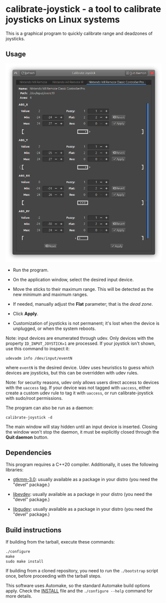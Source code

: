calibrate-joystick - a tool to calibrate joysticks on Linux systems
===================================================================

This is a graphical program to quickly calibrate range and deadzones of joysticks.


Usage
-----

![calibrate-joystick main window](screenshots/screenshot-1.png)

  - Run the program.

  - On the application window, select the desired input device.

  - Move the sticks to their maximum range. This will be detected as the new minimum and
    maximum ranges.
  
  - If needed, manually adjust the **Flat** parameter; that is the *dead zone*.
  
  - Click **Apply**.

  - Customization of joysticks is not permanent; it's lost when the device is unplugged,
    or when the system reboots.

Note: input devices are enumerated through udev. Only devices with the property
`ID_INPUT_JOYSTICK=1` are processed. If your joystick isn't shown, use this command to
inspect it:

    udevadm info /dev/input/eventN

where `eventN` is the desired device. Udev uses heuristics to guess which devices are
joysticks, but this can be overridden with udev rules.

Note: for security reasons, udev only allows users direct access to devices with the
`uaccess` tag. If your device was not tagged with `uaccess`, either create a custom udev
rule to tag it with `uaccess`, or run calibrate-joystick with sudo/root permissions.

The program can also be run as a daemon:

    calibrate-joystick -d

The main window will stay hidden until an input device is inserted. Closing the window
won't stop the daemon, it must be explicitly closed through the **Quit daemon** button.



Dependencies
------------

This program requires a C++20 compiler. Additionally, it uses the following libraries:

- [gtkmm-3.0](http://gtkmm.org): usually available as a package in your distro (you need
  the "devel" package.)

- [libevdev](http://www.freedesktop.org/wiki/Software/libevdev): usually available as a
  package in your distro (you need the "devel" package.)

- [libgudev](http://wiki.gnome.org/Projects/libgudev): usually available as a package in
  your distro (you need the "devel" package.)


Build instructions
------------------

If building from the tarball, execute these commands:

    ./configure
    make
    sudo make install

If building from a cloned repository, you need to run the `./bootstrap` script once,
before proceeding with the tarball steps.

This software uses Automake, so the standard Automake build options apply. Check the
[INSTALL](INSTALL) file and the `./configure --help` command for more details.
